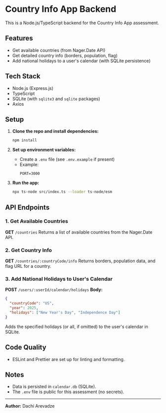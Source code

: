 # Country Info App Backend

This is a Node.js/TypeScript backend for the Country Info App assessment.

## Features

- Get available countries (from Nager.Date API)
- Get detailed country info (borders, population, flag)
- Add national holidays to a user's calendar (with SQLite persistence)

## Tech Stack

- Node.js (Express.js)
- TypeScript
- SQLite (with `sqlite3` and `sqlite` packages)
- Axios

## Setup

1. **Clone the repo and install dependencies:**

   ```sh
   npm install
   ```

2. **Set up environment variables:**
   - Create a `.env` file (see `.env.example` if present)
   - Example:
     ```env
     PORT=3000
     ```

3. **Run the app:**
   ```sh
   npx ts-node src/index.ts --loader ts-node/esm
   ```

## API Endpoints

### 1. Get Available Countries

**GET** `/countries`
Returns a list of available countries from the Nager.Date API.

### 2. Get Country Info

**GET** `/countries/:countryCode/info`
Returns borders, population data, and flag URL for a country.

### 3. Add National Holidays to User's Calendar

**POST** `/users/:userId/calendar/holidays`
**Body:**

```json
{
  "countryCode": "US",
  "year": 2025,
  "holidays": ["New Year's Day", "Independence Day"]
}
```

Adds the specified holidays (or all, if omitted) to the user's calendar in SQLite.

## Code Quality

- ESLint and Prettier are set up for linting and formatting.

## Notes

- Data is persisted in `calendar.db` (SQLite).
- The `.env` file is public for this assessment (no secrets).

---

**Author:** Dachi Arevadze
